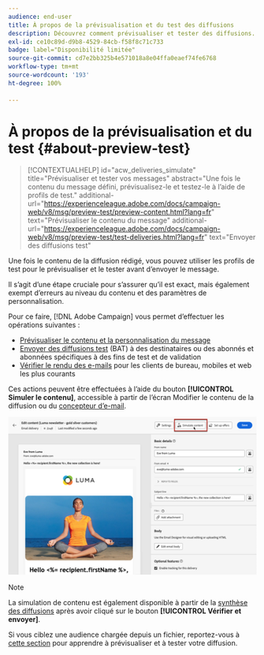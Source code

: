 ```yaml
---
audience: end-user
title: À propos de la prévisualisation et du test des diffusions
description: Découvrez comment prévisualiser et tester des diffusions.
exl-id: ce10c89d-d9b8-4529-84cb-f58f8c71c733
badge: label="Disponibilité limitée"
source-git-commit: cd7e2bb325b4e571018a8e04ffa0eaef74fe6768
workflow-type: tm+mt
source-wordcount: '193'
ht-degree: 100%

---
```


# À propos de la prévisualisation et du test {#about-preview-test}

>[!CONTEXTUALHELP]
>id="acw_deliveries_simulate"
>title="Prévisualiser et tester vos messages"
>abstract="Une fois le contenu du message défini, prévisualisez-le et testez-le à l’aide de profils de test."
>additional-url="https://experienceleague.adobe.com/docs/campaign-web/v8/msg/preview-test/preview-content.html?lang=fr" text="Prévisualiser le contenu du message"
>additional-url="https://experienceleague.adobe.com/docs/campaign-web/v8/msg/preview-test/test-deliveries.html?lang=fr" text="Envoyer des diffusions test"

Une fois le contenu de la diffusion rédigé, vous pouvez utiliser les profils de test pour le prévisualiser et le tester avant d’envoyer le message.

Il s’agit d’une étape cruciale pour s’assurer qu’il est exact, mais également exempt d’erreurs au niveau du contenu et des paramètres de personnalisation.

Pour ce faire, [!DNL Adobe Campaign] vous permet d’effectuer les opérations suivantes :

* [Prévisualiser le contenu et la personnalisation du message](preview-content.md)
* [Envoyer des diffusions test](test-deliveries.md) (BAT) à des destinataires ou des abonnés et abonnées spécifiques à des fins de test et de validation
* [Vérifier le rendu des e-mails](email-rendering.md) pour les clients de bureau, mobiles et web les plus courants

Ces actions peuvent être effectuées à l’aide du bouton **[!UICONTROL Simuler le contenu]**, accessible à partir de l’écran Modifier le contenu de la diffusion ou du [concepteur d’e-mail](../email/get-started-email-designer.md).

![](assets/simulate-button.png)

>[!NOTE]
>
>La simulation de contenu est également disponible à partir de la [synthèse des diffusions](../monitor/prepare-send.md) après avoir cliqué sur le bouton **[!UICONTROL Vérifier et envoyer]**.
>
>Si vous ciblez une audience chargée depuis un fichier, reportez-vous à [cette section](../audience/file-audience.md#preview--test-your-email-test) pour apprendre à prévisualiser et à tester votre diffusion.
